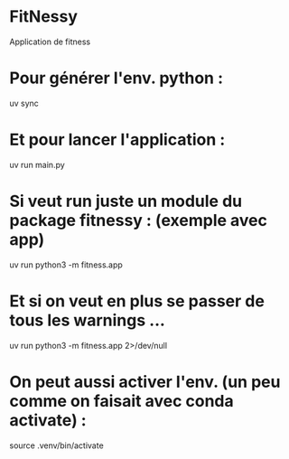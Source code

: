 # FitNessy
Application de fitness

# Pour générer l'env. python :
uv sync

# Et pour lancer l'application :
uv run main.py

# Si veut run juste un module du package fitnessy : (exemple avec app)
uv run python3 -m fitness.app

# Et si on veut en plus se passer de tous les warnings ...
uv run python3 -m fitness.app 2>/dev/null

# On peut aussi activer l'env. (un peu comme on faisait avec conda activate) :
source .venv/bin/activate